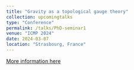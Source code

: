 ```yaml
---
title: "Gravity as a topological gauge theory"
collection: upcomingtalks
type: "Conference"
permalink: /talks/PhD-seminar1
venue: "ICMP 2024"
date: 2024-03-07
location: "Strasbourg, France"
---
```


[More information here](https://icmp2024.org/index.html)